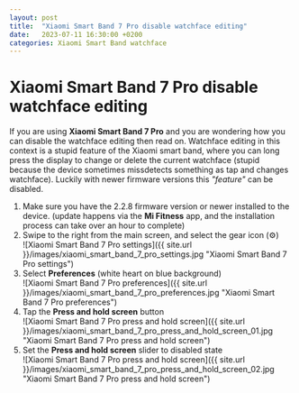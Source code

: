 ```yaml
---
layout: post
title:  "Xiaomi Smart Band 7 Pro disable watchface editing"
date:   2023-07-11 16:30:00 +0200
categories: Xiaomi Smart Band watchface
---
```

# Xiaomi Smart Band 7 Pro disable watchface editing

If you are using **Xiaomi Smart Band 7 Pro** and you are wondering how you can disable the watchface editing then read on. Watchface editing in this context is a stupid feature of the Xiaomi smart band, where you can long press the display to change or delete the current watchface (stupid because the device sometimes missdetects something as tap and changes watchface). Luckily with newer firmware versions this *"feature"* can be disabled.

1. Make sure you have the 2.2.8 firmware version or newer installed to the device. (update happens via the **Mi Fitness** app, and the installation process can take over an hour to complete)
2. Swipe to the right from the main screen, and select the gear icon (⚙️)  
![Xiaomi Smart Band 7 Pro settings]({{ site.url }}/images/xiaomi_smart_band_7_pro_settings.jpg "Xiaomi Smart Band 7 Pro settings")  
3. Select **Preferences** (white heart on blue background)  
![Xiaomi Smart Band 7 Pro preferences]({{ site.url }}/images/xiaomi_smart_band_7_pro_preferences.jpg "Xiaomi Smart Band 7 Pro preferences")  
4. Tap the **Press and hold screen** button  
![Xiaomi Smart Band 7 Pro press and hold screen]({{ site.url }}/images/xiaomi_smart_band_7_pro_press_and_hold_screen_01.jpg "Xiaomi Smart Band 7 Pro press and hold screen") 
5. Set the **Press and hold screen** slider to disabled state  
![Xiaomi Smart Band 7 Pro press and hold screen]({{ site.url }}/images/xiaomi_smart_band_7_pro_press_and_hold_screen_02.jpg "Xiaomi Smart Band 7 Pro press and hold screen") 

